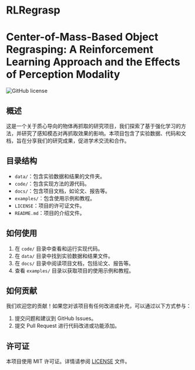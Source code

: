 # RLRegrasp
# Center-of-Mass-Based Object Regrasping: A Reinforcement Learning Approach and the Effects of Perception Modality

![GitHub license](https://img.shields.io/badge/license-MIT-blue.svg)

## 概述

这是一个关于质心导向的物体再抓取的研究项目，我们探索了基于强化学习的方法，并研究了感知模态对再抓取效果的影响。本项目包含了实验数据、代码和文档，旨在分享我们的研究成果，促进学术交流和合作。

## 目录结构

- `data/`：包含实验数据和结果的文件夹。
- `code/`：包含实现方法的源代码。
- `docs/`：包含项目文档，如论文、报告等。
- `examples/`：包含使用示例和教程。
- `LICENSE`：项目的许可证文件。
- `README.md`：项目的介绍文件。

## 如何使用

1. 在 `code/` 目录中查看和运行实现代码。
2. 在 `data/` 目录中找到实验数据和结果文件。
3. 在 `docs/` 目录中阅读项目文档，包括论文、报告等。
4. 查看 `examples/` 目录以获取项目的使用示例和教程。

## 如何贡献

我们欢迎您的贡献！如果您对该项目有任何改进或补充，可以通过以下方式参与：

1. 提交问题和建议到 GitHub Issues。
2. 提交 Pull Request 进行代码改进或功能添加。

## 许可证

本项目使用 MIT 许可证。详情请参阅 [LICENSE](LICENSE) 文件。

